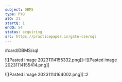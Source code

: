 ```yaml
---
subject: DBMS
type: PYQ
atQ: 21
startQ: 1
endQ: 54
status: acquiring
src: https://practicepaper.in/gate-cse/sql
---
```

#card/DBMS/sql 

![[Pasted image 20231114155332.png]]::![[Pasted image 20231114155414.png]]

![[Pasted image 20231114164002.png]]::2

